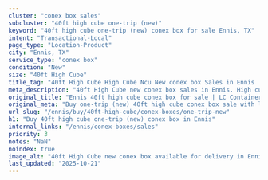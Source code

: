 ```yaml
---
cluster: "conex box sales"
subcluster: "40ft high cube one-trip (new)"
keyword: "40ft high cube one-trip (new) conex box for sale Ennis, TX"
intent: "Transactional-Local"
page_type: "Location-Product"
city: "Ennis, TX"
service_type: "conex box"
condition: "New"
size: "40ft High Cube"
title_tag: "40ft High Cube High Cube Ncu New conex box Sales in Ennis | LC Container"
meta_description: "40ft High Cube new conex box sales in Ennis. High cube containers with extra height. Fast delivery, competitive pricing. Serving conex boxes area. Quote ID: L51. Call (214) 524-4168 for your free quote today."
original_title: "Ennis 40ft high cube conex box for sale | LC Container"
original_meta: "Buy one-trip (new) 40ft high cube conex box sale with local delivery in Ennis, TX. LC Container — local Since 2003. Request a fast quote today."
url_slug: "/ennis/buy/40ft-high-cube/conex-boxes/one-trip-new"
h1: "Buy 40ft high cube one-trip (new) conex box in Ennis"
internal_links: "/ennis/conex-boxes/sales"
priority: 3
notes: "NaN"
noindex: true
image_alt: "40ft High Cube new conex box available for delivery in Ennis"
last_updated: "2025-10-21"
---
```


<!-- TODO: Add unique city/inventory copy, images, and internal links here. -->

